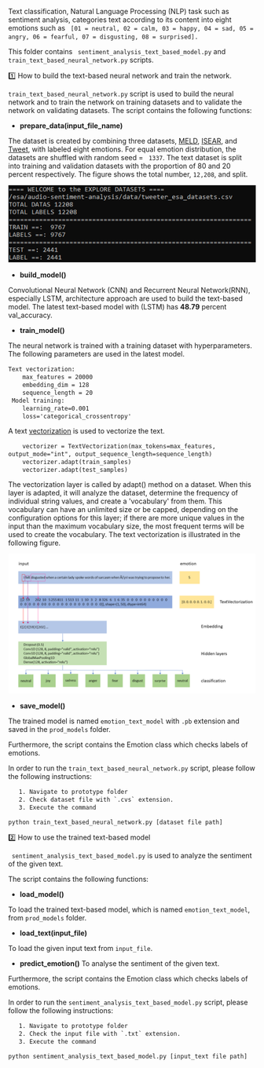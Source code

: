Text classification, Natural Language Processing (NLP) task such as sentiment analysis, categories text according to its content into eight emotions such as ` [01 = neutral, 02 = calm, 03 = happy, 04 = sad, 05 = angry, 06 = fearful, 07 = disgusting, 08 = surprised].`

This folder contains ` sentiment_analysis_text_based_model.py` and ` train_text_based_neural_network.py ` scripts. 

:one: How to build the text-based neural network and train the network. 

`train_text_based_neural_network.py` script is used to build the neural network and to train the network on training datasets and to validate the network on validating datasets. The script contains the following functions:

- **prepare_data(input_file_name)**

The dataset is created by combining three datasets, [MELD](https://affective-meld.github.io/), [ISEAR](https://github.com/sinmaniphel/py_isear_dataset), and [Tweet](https://github.com/shaypal5/awesome-twitter-data#id8), with labeled eight emotions. For equal emotion distribution, the datasets are shuffled with random seed = ` 1337`. The text dataset is split into training and validation datasets with the proportion of 80 and 20 percent respectively. The figure shows the total number, `12,208`, and split. 

![text based model dataset](../../docs/images/text_datasets.png)

- **build_model()**

Convolutional Neural Network (CNN) and Recurrent Neural Network(RNN), especially LSTM, architecture approach are used to build the text-based model. The latest text-based model with (LSTM) has **48.79** percent val_accuracy. 

- **train_model()**

The neural network is trained with a training dataset with hyperparameters. The following parameters are used in the latest model. 
``` 
Text vectorization:
    max_features = 20000
    embedding_dim = 128
    sequence_length = 20
 Model training:
    learning_rate=0.001
    loss='categorical_crossentropy'
```
A text [vectorization](https://www.tensorflow.org/api_docs/python/tf/keras/layers/experimental/preprocessing/TextVectorization) is used to vectorize the text. 

``` 
    vectorizer = TextVectorization(max_tokens=max_features, output_mode="int", output_sequence_length=sequence_length)
    vectorizer.adapt(train_samples)
    vectorizer.adapt(test_samples)
```
The vectorization layer is called by adapt() method on a dataset. When this layer is adapted, it will analyze the dataset, determine the frequency of individual string values, and create a 'vocabulary' from them. This vocabulary can have an unlimited size or be capped, depending on the configuration options for this layer; if there are more unique values in the input than the maximum vocabulary size, the most frequent terms will be used to create the vocabulary. The text vectorization is illustrated in the following figure.

![text vectorization](../../docs/images/text_vectorization.png)

- **save_model()**

The trained model is named `emotion_text_model` with `.pb` extension and saved in the `prod_models` folder. 

Furthermore, the script contains the Emotion class which checks labels of emotions.

In order to run the `train_text_based_neural_network.py` script, please follow the following instructions:
```
   1. Navigate to prototype folder 
   2. Check dataset file with `.cvs` extension. 
   3. Execute the command
```

```
python train_text_based_neural_network.py [dataset file path]
```


:two: How to use the trained text-based model 

` sentiment_analysis_text_based_model.py` is used to analyze the sentiment of the given text.

The script contains the following functions:
- **load_model()**

To load the trained text-based model, which is named `emotion_text_model`, from `prod_models` folder. 

- **load_text(input_file)**

To load the given input text from `input_file`.

- **predict_emotion()**
To analyse the sentiment of the given text.

Furthermore, the script contains the Emotion class which checks labels of emotions.

In order to run the `sentiment_analysis_text_based_model.py` script, please follow the following instructions:
```
   1. Navigate to prototype folder 
   2. Check the input file with `.txt` extension. 
   3. Execute the command
```

```
python sentiment_analysis_text_based_model.py [input_text file path]
```
